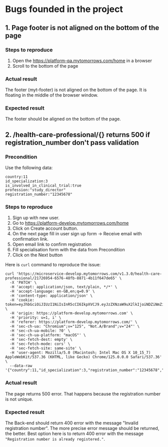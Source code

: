 # Bugs founded in the project

## 1. Page footer is not aligned on the bottom of the page
### Steps to reproduce
1. Open the https://platform-qa.mytomorrows.com/home in a browser
2. Scroll to the bottom of the page
### Actual result
The footer (myt-footer) is not aligned on the bottom of the page. It is floating in the middle of the browser window.
### Expected result
The footer should be aligned on the bottom of the page.

## 2. /health-care-professional/{} returns 500 if registration_number don't pass validation
### Precondition
Use the following data:  
   ```
   country:11
   id_specialization:3
   is_involved_in_clinical_trial:true
   profession:"study_director"
   registration_number:"12345678"
   ```
### Steps to reproduce
1. Sign up with new user.
2. Go to https://platform-develop.mytomorrows.com/home
3. Click on Create account button.
4. On the next page fill in user sign up form -> Receive email with confirmation link.
5. Open email link to confirm registration
6. Fill specialisation form with the data from Precondition
7. Click on the Next button

Here is `curl` command to reproduce the issue:
```
curl 'https://microservice-develop.mytomorrows.com/v1.3.0/health-care-professional/21726954-6576-48fb-8871-4b11f647de65' \
  -X 'PATCH' \
  -H 'accept: application/json, text/plain, */*' \
  -H 'accept-language: en-GB,en;q=0.9' \
  -H 'content-type: application/json' \
  -H 'cookie: token=eyJhbGciOiJIUzI1NiIsInR5cCI6IkpXVCJ9.eyJzZXNzaW9uX2lkIjoiNDZiNmZiNTAtMTdjMS00YmFkLWFlYmEtZjk5MzFiNTc5Yjk2IiwidXNlcl9pZCI6MjUwNywidW5pcXVlX2lkIjoiMjE3MjY5NTQtNjU3Ni00OGZiLTg4NzEtNGIxMWY2NDdkZTY1IiwicG9ydGFsIjoiSENQIn0.FNzT99lH7S79vmQiB3pDldLJw8YiFBawoSxQCqTR2Pk' \
  -H 'origin: https://platform-develop.mytomorrows.com' \
  -H 'priority: u=1, i' \
  -H 'referer: https://platform-develop.mytomorrows.com/' \
  -H 'sec-ch-ua: "Chromium";v="125", "Not.A/Brand";v="24"' \
  -H 'sec-ch-ua-mobile: ?0' \
  -H 'sec-ch-ua-platform: "macOS"' \
  -H 'sec-fetch-dest: empty' \
  -H 'sec-fetch-mode: cors' \
  -H 'sec-fetch-site: same-site' \
  -H 'user-agent: Mozilla/5.0 (Macintosh; Intel Mac OS X 10_15_7) AppleWebKit/537.36 (KHTML, like Gecko) Chrome/125.0.0.0 Safari/537.36' \
  --data-raw '{"country":11,"id_specialization":3,"registration_number":"12345678","profession":"study_director","is_involved_in_clinical_trial":true}'
  ```

### Actual result
The page returns 500 error. That happens because the registration number is not unique.

### Expected result
The Back-end should return 400 error with the message "Invalid registration number".
The more precise error message should be returned, the better. Best option here is to return 400 error with the message `"Registration number is already registered."`.
   